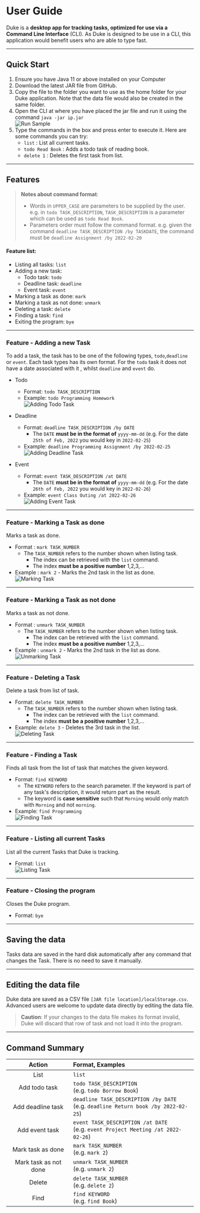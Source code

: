 # User Guide
Duke is a **desktop app for tracking tasks, 
optimized for use via a Command Line Interface** (CLI).
As Duke is designed to be use in a CLI, this 
application would benefit users who are able to type fast.

---

## Quick Start
1. Ensure you have Java 11 or above installed on your Computer
2. Download the latest JAR file from GitHub.
3. Copy the file to the folder you want to use as the home folder for your Duke application. 
Note that the data file would also be created in the same folder.
4. Open the CLI at where you have placed the jar file and run it using the command
   `java -jar ip.jar`
   <br>![Run Sample](https://raw.githubusercontent.com/froststein/ip/master/images/runSample.PNG)
5. Type the commands in the box and press enter to execute it. 
Here are some commands you can try:
   - `list` : List all current tasks.
   - `todo Read Book` : Adds a todo task of reading book.
   - `delete 1` : Deletes the first task from list.

---

## Features

>  **Notes about command format**:
>- Words in `UPPER_CASE` are parameters to be supplied by the user.
    e.g. in `todo TASK_DESCRIPTION`, `TASK_DESCRIPTION` is a parameter which can be used as 
   `todo Read Book`.
>- Parameters order must follow the command format.
   e.g. given the command `deadline TASK_DESCRIPTION /by TASKDATE`, the command must be
   `deadline Assignment /by 2022-02-20`


#### Feature list:
* Listing all tasks: `list`
* Adding a new task:
   * Todo task: `todo`
   * Deadline task: `deadline`
   * Event task: `event`
* Marking a task as done: `mark`
* Marking a task as not done: `unmark`
* Deleting a task: `delete`
* Finding a task: `find`
* Exiting the program: `bye`

---

### Feature - Adding a new Task

To add a task, the task has to be one of the following types, `todo`,`deadline` or `event`.
Each task types has its own format. For the `todo` task it does not have a date associated with it
, whilst `deadline` and `event` do.

* Todo
  * Format: `todo TASK_DESCRIPTION`
  * Example: `todo Programming Homework`
    <br>![Adding Todo Task](https://raw.githubusercontent.com/froststein/ip/master/images/todoCommand.PNG)
  

* Deadline
  * Format: `deadline TASK_DESCRIPTION /by DATE`
    * The `DATE` **must be in the format of** `yyyy-mm-dd` 
    (e.g. For the date `25th of Feb, 2022` you would key in `2022-02-25`)
  * Example: `deadline Programming Assignment /by 2022-02-25`
    <br>![Adding Deadline Task](https://raw.githubusercontent.com/froststein/ip/master/images/deadlineCommand.PNG)   


* Event
  * Format: `event TASK_DESCRIPTION /at DATE`
    * The `DATE` **must be in the format of** `yyyy-mm-dd`
      (e.g. For the date `26th of Feb, 2022` you would key in `2022-02-26`)
  * Example: `event Class Outing /at 2022-02-26`
    <br>![Adding Event Task](https://raw.githubusercontent.com/froststein/ip/master/images/eventCommand.PNG)


---

### Feature - Marking a Task as done
Marks a task as done.
* Format : `mark TASK_NUMBER`
  * The `TASK_NUMBER` refers to the number shown when listing task. 
    * The index can be retrieved with the `list` command. 
    * The index **must be a positive number** 1,2,3,...
* Example : `mark 2` - Marks the 2nd task in the list as done.
  <br>![Marking Task](https://raw.githubusercontent.com/froststein/ip/master/images/markCommand.PNG)

---

### Feature - Marking a Task as not done
Marks a task as not done.
* Format : `unmark TASK_NUMBER`
    * The `TASK_NUMBER` refers to the number shown when listing task.
        * The index can be retrieved with the `list` command.
        * The index **must be a positive number** 1,2,3,...
* Example : `unmark 2` - Marks the 2nd task in the list as done.
  <br>![Unmarking Task](https://raw.githubusercontent.com/froststein/ip/master/images/unmarkCommand.PNG)


---

### Feature - Deleting a Task
Delete a task from list of task.
* Format: `delete TASK_NUMBER`
  * The `TASK_NUMBER` refers to the number shown when listing task.
    * The index can be retrieved with the `list` command.
    * The index **must be a positive number** 1,2,3,...
* Example: `delete 3` - Deletes the 3rd task in the list.
  <br>![Deleting Task](https://raw.githubusercontent.com/froststein/ip/master/images/deleteCommand.PNG)

---

### Feature - Finding a Task
Finds all task from the list of task that matches the given keyword.
* Format: `find KEYWORD`
  * The `KEYWORD` refers to the search parameter. If the keyword is part 
  of any task's description, it would return part as the result. 
  * The keyword is **case sensitive** such that `Morning` would only match with `Morning` and not `morning`.
* Example: `find Programming`
  <br>![Finding Task](https://raw.githubusercontent.com/froststein/ip/master/images/findCommand.PNG)


---

### Feature - Listing all current Tasks
List all the current Tasks that Duke is tracking.
* Format: `list`
  <br>![Listing Task](https://raw.githubusercontent.com/froststein/ip/master/images/listCommand.PNG)


---

### Feature - Closing the program
Closes the Duke program.
* Format: `bye`


---

## Saving the data
Tasks data are saved in the hard disk automatically after any command that changes the Task.
There is no need to save it manually.

---
## Editing the data file
Duke data are saved as a CSV file `[JAR file location]/localStorage.csv`. 
Advanced users are welcome to update data directly by editing the data file.

> **Caution**: If your changes to the data file makes its format invalid, 
> Duke will discard that row of task and not load it into the program.
---

## Command Summary
|      **Action**       | **Format, Examples**                                                                  |
|:---------------------:|:--------------------------------------------------------------------------------------|
|         List          | `list`                                                                                |
|     Add todo task     | `todo TASK_DESCRIPTION` <br/>(e.g. `todo Borrow Book`)                                |
|   Add deadline task   | `deadline TASK_DESCRIPTION /by DATE`<br/>(e.g. `deadline Return book /by 2022-02-25`) |
|    Add event task     | `event TASK_DESCRIPTION /at DATE`<br/>(e.g. `event Project Meeting /at 2022-02-26`)   |
|   Mark task as done   | `mark TASK_NUMBER`<br/>(e.g. `mark 2`)                                                |
| Mark task as not done | `unmark TASK_NUMBER`<br/>(e.g. `unmark 2`)                                            |
|        Delete         | `delete TASK_NUMBER`<br/>(e.g. `delete 2`)                                            |
|         Find          | `find KEYWORD`<br/>(e.g. `find Book`)                                                 |
